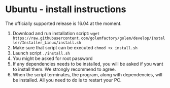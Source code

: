
# Ubuntu - install instructions


The officially supported release is 16.04 at the moment.

1. Download and run installation script:
`wget https://raw.githubusercontent.com/golemfactory/golem/develop/Installer/Installer_Linux/install.sh`
2. Make sure that script can be executed
`chmod +x install.sh`
3. Launch script
`./install.sh`
4. You might be asked for root password
5. If any dependencies needs to be installed, you will be asked if you want to install them. We strongly recommend to agree.
6. When the script terminates, the program, along with dependencies, will be installed. All you need to do is to restart your PC.